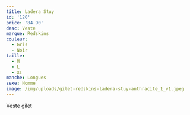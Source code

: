 ```yaml
---
title: Ladera Stuy
id: '120'
price: '84.90'
desc: Veste
marque: Redskins
couleur:
  - Gris
  - Noir
taille:
  - M
  - L
  - XL
manche: Longues
sexe: Homme
image: /img/uploads/gilet-redskins-ladera-stuy-anthracite_1_v1.jpeg
---
```

Veste gilet
